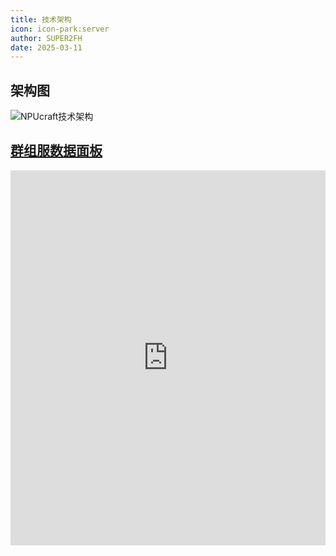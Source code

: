 ```yaml
---
title: 技术架构
icon: icon-park:server
author: SUPER2FH
date: 2025-03-11
---
```




## 架构图

![NPUcraft技术架构](https://npucraft-lsky-1304448012.cos.ap-chengdu.myqcloud.com/2025/03/22/67de7ee5c563f.jpg)


## **[群组服数据面板](https://plan.npucraft.com)**
<iframe
src="https://plan.npucraft.com"
width="100%"
height="600px"
frameborder="0"
allowfullscreen>
</iframe>